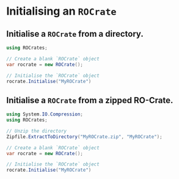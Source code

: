 # Initialising an `ROCrate`

## Initialise a `ROCrate` from a directory.
```csharp
using ROCrates;

// Create a blank `ROCrate` object
var rocrate = new ROCrate();

// Initialise the `ROCrate` object
rocrate.Initialise("MyROCrate")
```

## Initialise a `ROCrate` from a zipped RO-Crate.
```csharp
using System.IO.Compression;
using ROCrates;

// Unzip the directory
Zipfile.ExtractToDirectory("MyROCrate.zip", "MyROCrate");

// Create a blank `ROCrate` object
var rocrate = new ROCrate();

// Initialise the `ROCrate` object
rocrate.Initialise("MyROCrate")
```